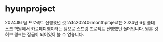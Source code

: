 # hyunproject
2024.06 팀 프로젝트 진행했던 것
2ctc202406monthproject는 2024년 6월 솔데스크 학원에서 카르페디엠이라는 팀으로 스프링 프로젝트 진행했던 폴더입니다.
원본 깃허브 링크는 잠금이 되어있어 볼 수 없습니다.

